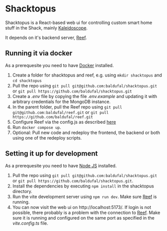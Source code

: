 # Shacktopus

Shacktopus is a React-based web ui for controlling custom smart home stuff in the Shack, mainly [Kaleidoscope](https://github.com/mrd0ll4r/kaleidoscope).

It depends on it's backend server, [Reef](https://github.com/baldufal/reef).

## Running it via docker

As a prerequesite you need to have [Docker](https://www.docker.com/) installed.

1. Create a folder for shacktopus and reef, e.g. using `mkdir shacktopus` and `cd shacktopus`
2. Pull the repo using `git pull git@github.com:baldufal/shacktopus.git` or `git pull https://github.com/baldufal/shacktopus.git`
3. Create a *.env* file by copying the file *.env.example* and updating it with arbitrary credentials for the MongoDB instance.
4. In the parent folder, pull the Reef repo using `git pull git@github.com:baldufal/reef.git` or `git pull https://github.com/baldufal/reef.git`
5. Configure Reef via the config.js as described [here](https://github.com/baldufal/reef)
6. Run `docker compose up`.
7. Optional: Pull new code and redeploy the frontend, the backend or both using one of the redeploy scripts.

## Setting it up for development

As a prerequesite you need to have [Node JS](https://nodejs.org/) installed.

1. Pull the repo using `git pull git@github.com:baldufal/shacktopus.git` or `git pull https://github.com/baldufal/shacktopus.git`.
2. Install the dependencies by executing `npm install` in the shacktopus directory.
3. Run the vite development server using `npm run dev`. Make sure [Reef](https://github.com/baldufal/reef) is running.
4. You can now visit the web ui on http://localhost:5173/. If login is not possible, there probably is a problem with the connection to [Reef](https://github.com/baldufal/reef). Make sure it is running and configured on the same port as specified in the *vite.config.ts* file.
